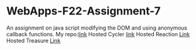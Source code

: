 # WebApps-F22-Assignment-7
An assignment on java script modifying the DOM and using anonymous callback functions.
My repo:[link](https://github.com/44-563-Web-Apps-F22/44563-webapps-assignment-7-jayachandranarala)
Hosted Cycler [link](https://github.com/44-563-Web-Apps-F22/44563-webapps-assignment-7-jayachandranarala/cycler.html)
Hosted Reaction [Link](https://github.com/44-563-Web-Apps-F22/44563-webapps-assignment-7-jayachandranarala/reaction.html)
Hosted Treasure [Link](https://github.com/44-563-Web-Apps-F22/44563-webapps-assignment-7-jayachandranarala/treasure.html)
